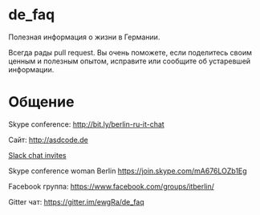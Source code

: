 # de_faq

Полезная информация о жизни в Германии.

Всегда рады pull request. Вы очень поможете, если поделитесь своим ценным и полезным опытом, исправите или сообщите об устаревшей информации.

# Общение

Skype conference: http://bit.ly/berlin-ru-it-chat 

Сайт: http://asdcode.de

[Slack chat invites](https://slack-files.com/T09S9JDU1-F0HHEG8PK-c9396c730a)

Skype conference woman Berlin  https://join.skype.com/mA676LOZb1Eg

Facebook группа: https://www.facebook.com/groups/itberlin/

Gitter чат: https://gitter.im/ewgRa/de_faq

